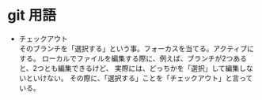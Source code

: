 # git 用語

- チェックアウト  
そのブランチを「選択する」という事。フォーカスを当てる。アクティブにする。
ローカルでファイルを編集する際に、例えば、ブランチが2つあると、2つとも編集できるけど、
実際には、どっちかを「選択」して編集しないといけない。
その際に、「選択する」ことを「チェックアウト」と言っている。
